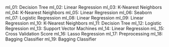 ml_01: Decision Tree
ml_02: Linear Regression 
ml_03: K-Nearest Neighbors
ml_04: K-Nearest Neighbors
ml_05: Linear Regression
ml_06: Seaborn
ml_07: Logistic Regression 
ml_08: Linear Regression 
ml_09: Linear Regression 
ml_10: K-Nearest Neighbors
ml_11: Decision Tree
ml_12: Logistic Regression 
ml_13: Support Vector Machines
ml_14: Linear Regression 
mL_15: Cross Validation Score
ml_16: Lasso Regression 
ml_17: Preprocessing
ml_18: Bagging Classifier 
ml_19: Bagging Classifier
